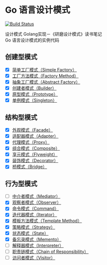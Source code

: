 # Go 语言设计模式

[![Build Status](https://travis-ci.org/senghoo/golang-design-pattern.svg?branch=master)](https://travis-ci.org/senghoo/golang-design-pattern)

设计模式 Golang实现－《研磨设计模式》读书笔记  
Go 语言设计模式的实例代码

## 创建型模式

- [x] [简单工厂模式（Simple Factory）](https://github.com/senghoo/golang-design-pattern/tree/master/00_simple_factory)
- [x] [工厂方法模式（Factory Method）](https://github.com/senghoo/golang-design-pattern/tree/master/04_factory_method)
- [x] [抽象工厂模式（Abstract Factory）](https://github.com/senghoo/golang-design-pattern/tree/master/05_abstract_factory)
- [x] [创建者模式（Builder）](https://github.com/senghoo/golang-design-pattern/tree/master/06_builder)
- [x] [原型模式（Prototype）](https://github.com/senghoo/golang-design-pattern/tree/master/07_prototype)
- [x] [单例模式（Singleton）](https://github.com/senghoo/golang-design-pattern/tree/master/03_singleton)

## 结构型模式

- [x] [外观模式（Facade）](https://github.com/senghoo/golang-design-pattern/tree/master/01_facade)
- [x] [适配器模式（Adapter）](https://github.com/senghoo/golang-design-pattern/tree/master/02_adapter)
- [x] [代理模式（Proxy）](https://github.com/senghoo/golang-design-pattern/tree/master/09_proxy)
- [x] [组合模式（Composite）](https://github.com/senghoo/golang-design-pattern/tree/master/13_composite)
- [x] [享元模式（Flyweight）](https://github.com/senghoo/golang-design-pattern/tree/master/18_flyweight)
- [x] [装饰模式（Decorator）](https://github.com/senghoo/golang-design-pattern/tree/master/20_decorator)
- [x] [桥模式（Bridge）](https://github.com/senghoo/golang-design-pattern/tree/master/22_bridge)

## 行为型模式

- [ ] [中介者模式（Mediator）](https://github.com/senghoo/golang-design-pattern/tree/master/08_mediator)
- [x] [观察者模式（Observer）](https://github.com/senghoo/golang-design-pattern/tree/master/10_observer)
- [x] [命令模式（Command）](https://github.com/senghoo/golang-design-pattern/tree/master/11_command)
- [x] [迭代器模式（Iterator）](https://github.com/senghoo/golang-design-pattern/tree/master/12_iterator)
- [x] [模板方法模式（Template Method）](https://github.com/senghoo/golang-design-pattern/tree/master/14_template_method)
- [x] [策略模式（Strategy）](https://github.com/senghoo/golang-design-pattern/tree/master/15_strategy)
- [x] [状态模式（State）](https://github.com/senghoo/golang-design-pattern/tree/master/16_state)
- [x] [备忘录模式（Memento）](https://github.com/senghoo/golang-design-pattern/tree/master/17_memento)
- [ ] [解释器模式（Interpreter）](https://github.com/senghoo/golang-design-pattern/tree/master/19_interpreter)
- [ ] [职责链模式（Chain of Responsibility）](https://github.com/senghoo/golang-design-pattern/tree/master/21_chain_of_responsibility)
- [ ] [访问者模式（Visitor）](https://github.com/senghoo/golang-design-pattern/tree/master/23_visitor)
